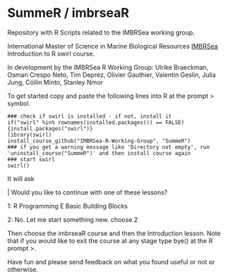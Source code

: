 # SummeR / imbrseaR
Repository with R Scripts related to the IMBRSea working group. 

International Master of Science in Marine Biological Resources [IMBRSea](http://www.imbrsea.eu/) Introduction to R swirl course.

In development by the IMBRSea R Working Group: Ulrike Braeckman, Osman Crespo Neto, Tim Deprez, Olivier Gauthier, Valentin Geslin, Julia Jung, Cóilín Minto, Stanley Nmor

To get started copy and paste the following lines into R at the prompt > symbol.

```
### check if swirl is installed - if not, install it
if("swirl" %in% rownames(installed.packages()) == FALSE) {install.packages("swirl")}
library(swirl)
install_course_github("IMBRSea-R-Working-Group", "SummeR")
### if you get a warning message like 'Directory not empty', run 'uninstall_course("SummeR")' and then install course again
### start swirl
swirl()
```
It will ask

| Would you like to continue with one of these lessons?

1: R Programming E Basic Building Blocks

2: No. Let me start something new.
choose 2

Then choose the imbrseaR course and then the Introduction lesson. Note that if you would like to exit the course at any stage type bye() at the R prompt >.

Have fun and please send feedback on what you found useful or not or otherwise.
